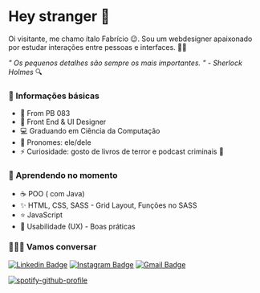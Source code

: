 # Hey stranger 👋

Oi visitante, me chamo ítalo Fabrício 😉. Sou um webdesigner apaixonado por estudar interações entre pessoas e interfaces. 🕵️‍♂️

*" Os pequenos detalhes são sempre os mais importantes. "
                             	-  Sherlock Holmes* 🔍
### 🐰 Informações básicas
* 🌵 From PB 083
* 🌈 Front End & UI Designer 
* 💻 Graduando em Ciência da Computação
* 🧑 Pronomes: ele/dele
* ⚡ Curiosidade: gosto de livros de terror e podcast criminais 👻

### 🐹 Aprendendo no momento
* ☕️ POO ( com Java)
* ✨ HTML, CSS, SASS - Grid Layout, Funções no SASS
* ⭐️ JavaScript 
* 💖 Usabilidade (UX) - Boas práticas

### 🙋🏻‍♂️ Vamos conversar
[![Linkedin Badge](https://img.shields.io/badge/-LinkedIn-blue?style=flat-square&logo=Linkedin&logoColor=white&link=https://www.linkedin.com/in/isadora-rodrigues-stangarlin-48402b141/)](https://www.linkedin.com/in/italofabr%C3%ADciosouza/) [![Instagram Badge](https://img.shields.io/badge/-Instagram-purple?style=flat-square&logo=Instagram&logoColor=white&link=https://www.instagram.com/italo.fab/)](https://www.instagram.com/italo.fab/) [![Gmail Badge](https://img.shields.io/badge/-Gmail-D14836?style=flat-square&labelColor=D14836&logo=gmail&logoColor=white&link=https://twitter.com/fagnerpsantos)](mailto:italofps65@gmail.com)

[![spotify-github-profile](https://spotify-github-profile.vercel.app/api/view?uid=225klkthx2l6croxml25dpsiy&cover_image=true&theme=natemoo-re&bar_color=53b14f&bar_color_cover=false)](https://github.com/kittinan/spotify-github-profile)
